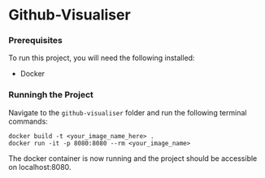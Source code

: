 # Github-Visualiser

### Prerequisites
To run this project, you will need the following installed:

- Docker

### Runningh the Project
Navigate to the `github-visualiser` folder and run the following terminal commands:

```
docker build -t <your_image_name_here> .
docker run -it -p 8080:8080 --rm <your_image_name>
```
The docker container is now running and the project should be accessible on localhost:8080.
